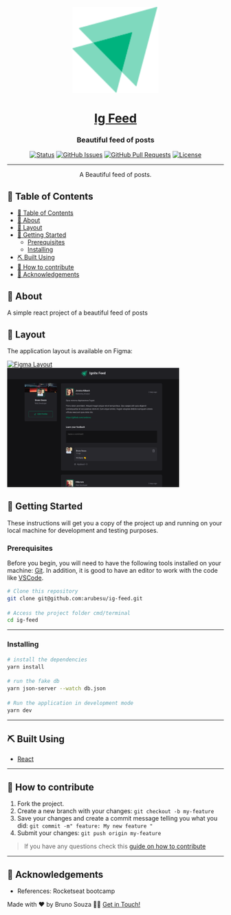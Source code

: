 <p align="center">
  <a href="" rel="noopener">
 <img width=200px height=200px src="./src/assets/ignite-logo.svg" alt="Green logo with a slight transparency composed of 2 connected triangles"></a>
</p>

<h1 align="center">
   <a href="#"> Ig Feed  </a>
</h1>

<h3 align="center">
Beautiful feed of posts
</h3>

<div align="center">

[![Status](https://img.shields.io/badge/status-active-success.svg)]()
[![GitHub Issues](https://img.shields.io/github/issues/arubesu/ig-feed.svg)](https://github.com/arubesu/ig-feed/issues)
[![GitHub Pull Requests](https://img.shields.io/github/issues-pr/arubesu/ig-feed.svg)](https://github.com/arubesu/ig-feed/pulls)
[![License](https://img.shields.io/badge/license-MIT-blue.svg)](/LICENSE)

</div>

---

<p align="center"> A Beautiful feed of posts.
    <br> 
</p>

## 📝 Table of Contents

- [📝 Table of Contents](#-table-of-contents)
- [🧐 About ](#-about-)
- [🎴 Layout](#-layout)
- [🏁 Getting Started ](#-getting-started-)
  - [Prerequisites](#prerequisites)
  - [Installing](#installing)
- [⛏️ Built Using ](#️-built-using-)
- [🤝 How to contribute](#-how-to-contribute)
- [🎉 Acknowledgements ](#-acknowledgements-)

## 🧐 About <a name = "about"></a>

A simple react project of a beautiful feed of posts 

## 🎴 Layout

The application layout is available on Figma:

<a href="https://www.figma.com/file/efmHGduA4s8jAyjWk46N1d/Ignite-Feed-(Community)?node-id=0%3A1&t=iJczAVecpWtr3K39-0">
  <img alt="Figma Layout" src="https://img.shields.io/badge/Layout%20-Figma-%2304D361">
</a>

 <img  alt="Home Page"  title="#HomePage"  src="https://raw.githubusercontent.com/arubesu/ig-feed/main/screenshots/1.png"  width="400px">

## 🏁 Getting Started <a name = "getting_started"></a>

These instructions will get you a copy of the project up and running on your local machine for development and testing purposes. 

### Prerequisites
Before you begin, you will need to have the following tools installed on your machine: [Git](https://git-scm.com). In addition, it is good to have an editor to work with the code like [VSCode](https://code.visualstudio.com/).

``` bash
# Clone this repository
git clone git@github.com:arubesu/ig-feed.git

# Access the project folder cmd/terminal
cd ig-feed

```

---

### Installing


```bash
# install the dependencies
yarn install

# run the fake db
yarn json-server --watch db.json

# Run the application in development mode
yarn dev
```

---

## ⛏️ Built Using <a name = "built_using"></a>

- [React](https://reactjs.org/) 
---
## 🤝 How to contribute

1. Fork the project.
2. Create a new branch with your changes: `git checkout -b my-feature`
3. Save your changes and create a commit message telling you what you did: `git commit -m" feature: My new feature "`
4. Submit your changes: `git push origin my-feature`
> If you have any questions check this [guide on how to contribute](https://github.com/firstcontributions/first-contributions)

---

## 🎉 Acknowledgements <a name = "acknowledgement"></a>

- References: Rocketseat bootcamp 

Made with ❤️  by Bruno Souza 👋🏽 [Get in Touch!](https://www.linkedin.com/in/bruno-a-souza/)